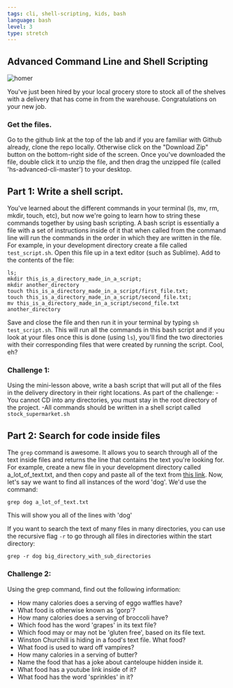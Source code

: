 ```yaml
---
tags: cli, shell-scripting, kids, bash
language: bash
level: 3
type: stretch
---
```


## Advanced Command Line and Shell Scripting

![homer](http://i.minus.com/ibcFgNwxlZvAsC.gif)

You've just been hired by your local grocery store to stock all of the shelves with a delivery that has come in from the warehouse. Congratulations on your new job.

### Get the files.
Go to the github link at the top of the lab and if you are familiar with Github already, clone the repo locally. Otherwise click on the "Download Zip" button on the bottom-right side of the screen. Once you've downloaded the file, double click it to unzip the file, and then drag the unzipped file (called 'hs-advanced-cli-master') to your desktop.

## Part 1: Write a shell script.

You've learned about the different commands in your terminal (ls, mv, rm, mkdir, touch, etc), but now we're going to learn how to string these commands together by using bash scripting. A bash script is essentially a file with a set of instructions inside of it that when called from the command line will run the commands in the order in which they are written in the file. For example, in your development directory create a file called `test_script.sh`. Open this file up in a text editor (such as Sublime). Add to the contents of the file:

```
ls;
mkdir this_is_a_directory_made_in_a_script;
mkdir another_directory
touch this_is_a_directory_made_in_a_script/first_file.txt;
touch this_is_a_directory_made_in_a_script/second_file.txt;
mv this_is_a_directory_made_in_a_script/second_file.txt another_directory

```

Save and close the file and then run it in your terminal by typing `sh test_script.sh`. This will run all the commands in this bash script and if you look at your files once this is done (using `ls`), you'll find the two directories with their corresponding files that were created by running the script. Cool, eh?

### Challenge 1:
Using the mini-lesson above, write a bash script that will put all of the files in the delivery directory in their right locations. As part of the challenge:
-You cannot CD into any directories, you must stay in the root directory of the project.
-All commands should be written in a shell script called `stock_supermarket.sh`

## Part 2: Search for code inside files

The `grep` command is awesome. It allows you to search through all of the text inside files and returns the line that contains the text you're looking for. For example, create a new file in your development directory called a_lot_of_text.txt, and then copy and paste all of the text from [this link](http://www.fullbooks.com/The-Adventures-of-Huckleberry-Finn-Complete1.html). Now, let's say we want to find all instances of the word 'dog'. We'd use the command:

```
grep dog a_lot_of_text.txt
```

This will show you all of the lines with 'dog'

If you want to search the text of many files in many directories, you can use the recursive flag `-r` to go through all files in directories within the start directory:

```
grep -r dog big_directory_with_sub_directories
```

### Challenge 2:

Using the grep command, find out the following information:

+ How many calories does a serving of eggo waffles have?
+ What food is otherwise known as 'gorp'?
+ How many calories does a serving of broccoli have?
+ Which food has the word 'grapes' in its text file?
+ Which food may or may not be 'gluten free', based on its file text.
+ Winston Churchill is hiding in a food's text file. What food?
+ What food is used to ward off vampires?
+ How many calories in a serving of butter?
+ Name the food that has a joke about canteloupe hidden inside it.
+ What food has a youtube link inside of it?
+ What food has the word 'sprinkles' in it?


